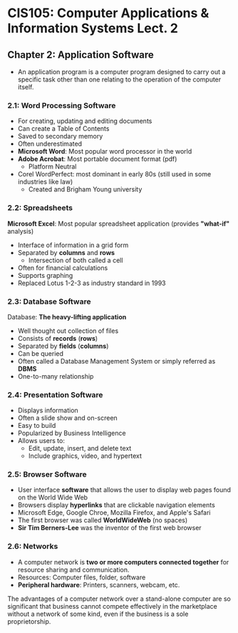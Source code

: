 # CIS105: Computer Applications & Information Systems Lect. 2

## Chapter 2: Application Software

- An application program is a computer program designed to carry out a specific task other than one relating to the operation of the computer itself.

### 2.1: Word Processing Software

- For creating, updating and editing documents
- Can create a Table of Contents
- Saved to secondary memory
- Often underestimated
- **Microsoft Word**: Most popular word processor in the world
- **Adobe Acrobat**: Most portable document format (pdf)
  - Platform Neutral
- Corel WordPerfect: most dominant in early 80s (still used in some industries like law)
  - Created and Brigham Young university

### 2.2: Spreadsheets

**Microsoft Excel**: Most popular spreadsheet application (provides **"what-if"** analysis)

- Interface of information in a grid form
- Separated by **columns** and **rows**
  - Intersection of both called a cell
- Often for financial calculations
- Supports graphing
- Replaced Lotus 1-2-3 as industry standard in 1993

### 2.3: Database Software

Database: **The heavy-lifting application**

- Well thought out collection of files
- Consists of **records** (**rows**)
- Separated by **fields** (**columns**)
- Can be queried
- Often called a Database Management System or simply referred as **DBMS**
- One-to-many relationship

### 2.4: Presentation Software

- Displays information
- Often a slide show and on-screen
- Easy to build
- Popularized by Business Intelligence
- Allows users to:
  - Edit, update, insert, and delete text
  - Include graphics, video, and hypertext

### 2.5: Browser Software

- User interface **software** that allows the user to display web pages found on the World Wide Web
- Browsers display **hyperlinks** that are clickable navigation elements
- Microsoft Edge, Google Chroe, Mozilla Firefox, and Apple's Safari
- The first browser was called **WorldWideWeb** (no spaces)
- **Sir Tim Berners-Lee** was the inventor of the first web browser

### 2.6: Networks

- A computer network is **two or more computers connected together** for resource sharing and communication.
- Resources: Computer files, folder, software
- **Peripheral hardware**: Printers, scanners, webcam, etc.

The advantages of a computer network over a stand-alone computer are so significant that business cannot compete effectively in the marketplace without a network of some kind, even if the business is a sole proprietorship.